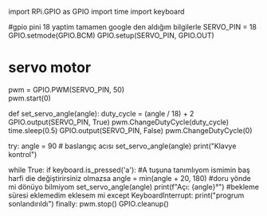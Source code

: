 import RPi.GPIO as GPIO
import time
import keyboard

#gpio pini 18 yaptim tamamen google den aldığım bilgilerle 
SERVO_PIN = 18
GPIO.setmode(GPIO.BCM)
GPIO.setup(SERVO_PIN, GPIO.OUT)

# servo motor
pwm = GPIO.PWM(SERVO_PIN, 50)  
pwm.start(0)  

def set_servo_angle(angle):
    duty_cycle = (angle / 18) + 2
    GPIO.output(SERVO_PIN, True)
    pwm.ChangeDutyCycle(duty_cycle)
    time.sleep(0.5)
    GPIO.output(SERVO_PIN, False)
    pwm.ChangeDutyCycle(0)
   
  try:
    angle = 90  # baslangıç acısı
    set_servo_angle(angle)
    print("Klavye kontrol")
    
  while True:
        if keyboard.is_pressed('a'):  #A tuşuna tanımlıyom ismimin baş harfi die değiştirirsiniz olmazsa
            angle = min(angle + 20, 180)  #doru yönde mi dönüyo bilmiyom
            set_servo_angle(angle)
            print(f"Açı: {angle}°") #bekleme süresi eklemedim eklesem mi
except KeyboardInterrupt:
    print("progrum sonlandırıldı")
finally:
    pwm.stop()
    GPIO.cleanup()
